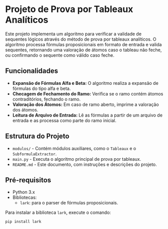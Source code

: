 # Projeto de Prova por Tableaux Analíticos

Este projeto implementa um algoritmo para verificar a validade de sequentes lógicos através do método de prova por tableaux analíticos. O algoritmo processa fórmulas proposicionais em formato de entrada e valida sequentes, retornando uma valoração de átomos caso o tableau não feche, ou confirmando o sequente como válido caso feche.

## Funcionalidades

- **Expansão de Fórmulas Alfa e Beta:** O algoritmo realiza a expansão de fórmulas do tipo alfa e beta.
- **Checagem de Fechamento do Ramo:** Verifica se o ramo contém átomos contraditórios, fechando o ramo.
- **Valoração dos Átomos:** Em caso de ramo aberto, imprime a valoração dos átomos.
- **Leitura de Arquivo de Entrada:** Lê as fórmulas a partir de um arquivo de entrada e as processa como parte do ramo inicial.

## Estrutura do Projeto

- `modulos/` - Contém módulos auxiliares, como o `Tableaux` e o `SubformulaExtractor`.
- `main.py` - Executa o algoritmo principal de prova por tableaux.
- `README.md` - Este documento, com instruções e descrições do projeto.

## Pré-requisitos

- Python 3.x
- Bibliotecas:
  - `lark`: para o parser de fórmulas proposicionais.

Para instalar a biblioteca `lark`, execute o comando:

```bash
pip install lark
